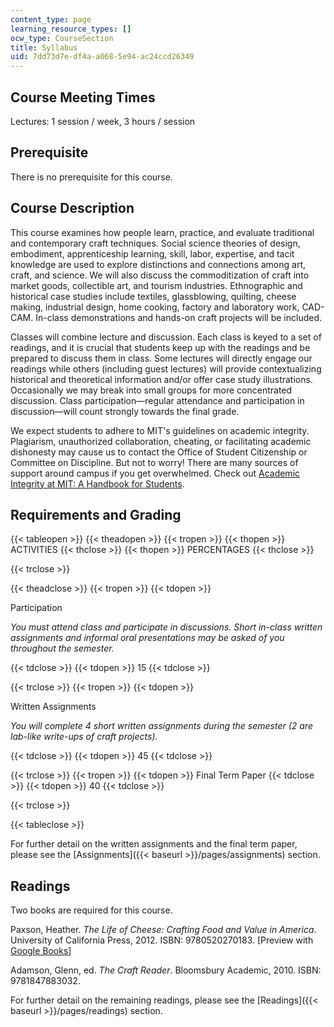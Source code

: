```yaml
---
content_type: page
learning_resource_types: []
ocw_type: CourseSection
title: Syllabus
uid: 7dd73d7e-df4a-a068-5e94-ac24ccd26349
---
```


Course Meeting Times
--------------------

Lectures: 1 session / week, 3 hours / session

Prerequisite
------------

There is no prerequisite for this course.

Course Description
------------------

This course examines how people learn, practice, and evaluate traditional and contemporary craft techniques. Social science theories of design, embodiment, apprenticeship learning, skill, labor, expertise, and tacit knowledge are used to explore distinctions and connections among art, craft, and science. We will also discuss the commoditization of craft into market goods, collectible art, and tourism industries. Ethnographic and historical case studies include textiles, glassblowing, quilting, cheese making, industrial design, home cooking, factory and laboratory work, CAD-CAM. In-class demonstrations and hands-on craft projects will be included.

Classes will combine lecture and discussion. Each class is keyed to a set of readings, and it is crucial that students keep up with the readings and be prepared to discuss them in class. Some lectures will directly engage our readings while others (including guest lectures) will provide contextualizing historical and theoretical information and/or offer case study illustrations. Occasionally we may break into small groups for more concentrated discussion. Class participation—regular attendance and participation in discussion—will count strongly towards the final grade.

We expect students to adhere to MIT's guidelines on academic integrity. Plagiarism, unauthorized collaboration, cheating, or facilitating academic dishonesty may cause us to contact the Office of Student Citizenship or Committee on Discipline. But not to worry! There are many sources of support around campus if you get overwhelmed. Check out [Academic Integrity at MIT: A Handbook for Students](http://integrity.mit.edu/handbook/helping-you-succeed-resources).

Requirements and Grading
------------------------

{{< tableopen >}}
{{< theadopen >}}
{{< tropen >}}
{{< thopen >}}
ACTIVITIES
{{< thclose >}}
{{< thopen >}}
PERCENTAGES
{{< thclose >}}

{{< trclose >}}

{{< theadclose >}}
{{< tropen >}}
{{< tdopen >}}


Participation

_You must attend class and participate in discussions. Short in-class written assignments and informal oral presentations may be asked of you throughout the semester._


{{< tdclose >}}
{{< tdopen >}}
15
{{< tdclose >}}

{{< trclose >}}
{{< tropen >}}
{{< tdopen >}}


Written Assignments

_You will complete 4 short written assignments during the semester (2 are lab-like write-ups of craft projects)._


{{< tdclose >}}
{{< tdopen >}}
45
{{< tdclose >}}

{{< trclose >}}
{{< tropen >}}
{{< tdopen >}}
Final Term Paper
{{< tdclose >}}
{{< tdopen >}}
40
{{< tdclose >}}

{{< trclose >}}

{{< tableclose >}}

For further detail on the written assignments and the final term paper, please see the [Assignments]({{< baseurl >}}/pages/assignments) section.

Readings
--------

Two books are required for this course.

Paxson, Heather. _The Life of Cheese: Crafting Food and Value in America_. University of California Press, 2012. ISBN: 9780520270183. \[Preview with [Google Books](http://books.google.com/books?id=tVh3p9yaIPgC&pg=PAfrontcover)\]

Adamson, Glenn, ed. _The Craft Reader_. Bloomsbury Academic, 2010. ISBN: 9781847883032.

For further detail on the remaining readings, please see the [Readings]({{< baseurl >}}/pages/readings) section.